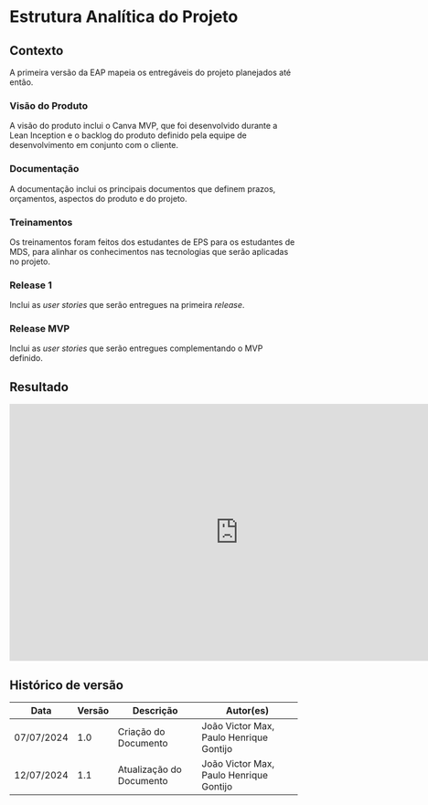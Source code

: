 # Estrutura Analítica do Projeto

## Contexto
A primeira versão da EAP mapeia os entregáveis do projeto planejados até então.

### Visão do Produto
A visão do produto inclui o Canva MVP, que foi desenvolvido durante a Lean Inception e o backlog do produto definido pela equipe de desenvolvimento em conjunto com o cliente.

### Documentação
A documentação inclui os principais documentos que definem prazos, orçamentos, aspectos do produto e do projeto.

### Treinamentos
Os treinamentos foram feitos dos estudantes de EPS para os estudantes de MDS, para alinhar os conhecimentos nas tecnologias que serão aplicadas no projeto.

### Release 1
Inclui as _user stories_ que serão entregues na primeira _release_.

### Release MVP
Inclui as _user stories_ que serão entregues complementando o MVP definido.

## Resultado 
<iframe style="border:none" width="800" height="450" src="https://whimsical.com/embed/GkP1xrKnJBVZ2HNrVVQhB3"></iframe>

## Histórico de versão
| Data | Versão | Descrição | Autor(es) |
| ---- | ---- | ---- | ---- |
| 07/07/2024 | 1.0 | Criação do Documento | João Victor Max, Paulo Henrique Gontijo |
| 12/07/2024 | 1.1 | Atualização do Documento | João Victor Max, Paulo Henrique Gontijo |